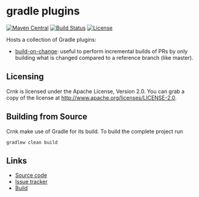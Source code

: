 # gradle plugins

[![Maven Central](https://img.shields.io/maven-central/v/io.crnk/crnk-core.svg)](http://mvnrepository.com/artifact/io.crnk/crnk-core)
[![Build Status](https://travis-ci.org/crnk-project/crnk-example.svg?branch=master)](https://travis-ci.org/crnk-project/crnk-example)
[![License](https://img.shields.io/badge/License-Apache%202.0-yellowgreen.svg)](https://github.com/contraxia/contraxia-plugins/blob/master/LICENSE.txt)

Hosts a collection of Gradle plugins:

- [build-on-change](../../blob/master/build-on-change): useful to perform incremental builds of PRs by only building what is 
  changed compared to a  reference branch (like master).


## Licensing

Crnk is licensed under the Apache License, Version 2.0.
You can grab a copy of the license at http://www.apache.org/licenses/LICENSE-2.0.


## Building from Source

Crnk make use of Gradle for its build. To build the complete project run

    gradlew clean build
    

## Links

* [Source code](https://github.com/contraxia/contraxia-plugins/)
* [Issue tracker](https://github.com/contraxia/contraxia-plugins/issues)
* [Build](https://travis-ci.org/crnk-project/crnk-framework/)